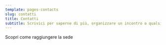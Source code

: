 ```yaml
---
template: pages-contacts
slug: contatti
title: Contatti
subtitle: Scrivici per saperne di più, organizzare un incontro o qualsiasi altra cosa
---
```


<ContactForm id="contattaci" emailable="info@laschola.it" phoneable title="" subtitle=""></ContactForm>

<ButtonLink to="/it/dove-siamo">Scopri come raggiungere la sede</ButtonLink>